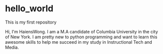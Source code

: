 # hello_world
This is my first repository 

Hi, I'm HaiensWong. I am a M.A candidate of Columbia University in the city of New York.
I am pretty new to python programming and want to learn this awesome skills to help me succeed in my study in Instructional Tech and Media.
